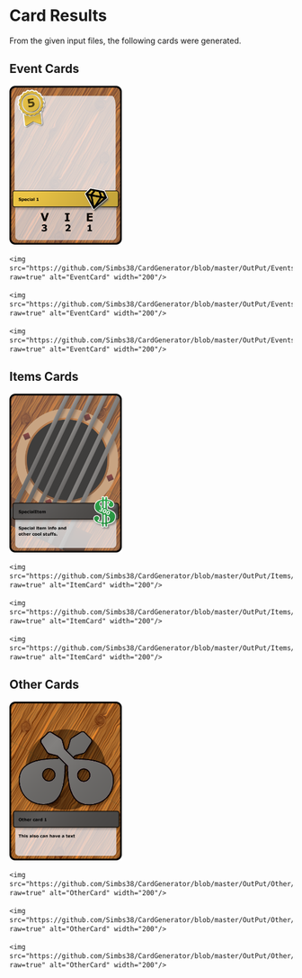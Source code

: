 # Card Results

From the given input files, the following cards were generated.

## Event Cards

<div class="inline-block">
    <img src="https://github.com/Simbs38/CardGenerator/blob/master/OutPut/Events/Event1.png?raw=true" alt="EventCard" width="200"/>

    <img src="https://github.com/Simbs38/CardGenerator/blob/master/OutPut/Events/Event2.png?raw=true" alt="EventCard" width="200"/>

    <img src="https://github.com/Simbs38/CardGenerator/blob/master/OutPut/Events/Event3.png?raw=true" alt="EventCard" width="200"/>

    <img src="https://github.com/Simbs38/CardGenerator/blob/master/OutPut/Events/Event4.png?raw=true" alt="EventCard" width="200"/>
</div>


## Items Cards

<div class="inline-block">
    <img src="https://github.com/Simbs38/CardGenerator/blob/master/OutPut/Items/Items1.png?raw=true" alt="ItemCard" width="200"/>

    <img src="https://github.com/Simbs38/CardGenerator/blob/master/OutPut/Items/Items2.png?raw=true" alt="ItemCard" width="200"/>

    <img src="https://github.com/Simbs38/CardGenerator/blob/master/OutPut/Items/Items3.png?raw=true" alt="ItemCard" width="200"/>

    <img src="https://github.com/Simbs38/CardGenerator/blob/master/OutPut/Items/Items4.png?raw=true" alt="ItemCard" width="200"/>
</div>

## Other Cards

<div class="inline-block">
    <img src="https://github.com/Simbs38/CardGenerator/blob/master/OutPut/Other/Other1.png?raw=true" alt="OtherCard" width="200"/>

    <img src="https://github.com/Simbs38/CardGenerator/blob/master/OutPut/Other/Other2.png?raw=true" alt="OtherCard" width="200"/>

    <img src="https://github.com/Simbs38/CardGenerator/blob/master/OutPut/Other/Other3.png?raw=true" alt="OtherCard" width="200"/>

    <img src="https://github.com/Simbs38/CardGenerator/blob/master/OutPut/Other/Other4.png?raw=true" alt="OtherCard" width="200"/>
</div>